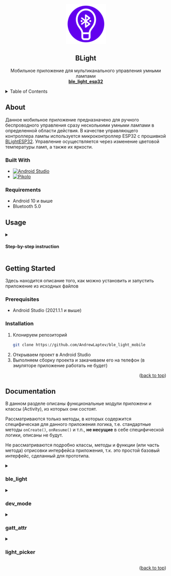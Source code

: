 <div id="top"></div>


<!-- PROJECT LOGO -->
<br />
<div align="center">
  <a href="https://github.com/AndrewLaptev/ble_light_mobile">
    <img src="docs/images/logo.png" alt="Logo" width="125" height="125">
  </a>

<h2 align="center">BLight</h2>

  <p align="center">
    Мобильное приложение для мультиканального управления умными лампами
    <br />
      <a href="https://github.com/AndrewLaptev/ble_light_esp32"><strong>ble_light_esp32</strong></a>
    <br />
  </p>
</div>



<!-- TABLE OF CONTENTS -->
<details>
  <summary>Table of Contents</summary>
  <ol>
    <li>
      <a href="#about-the-project">About The Project</a>
      <ul>
        <li><a href="#built-with">Built With</a></li>
      </ul>
    </li>
    <li>
      <a href="#getting-started">Getting Started</a>
      <ul>
        <li><a href="#prerequisites">Prerequisites</a></li>
        <li><a href="#installation">Installation</a></li>
      </ul>
    </li>
    <li><a href="#usage">Usage</a></li>
    <li><a href="#roadmap">Roadmap</a></li>
    <li><a href="#contributing">Contributing</a></li>
    <li><a href="#license">License</a></li>
    <li><a href="#contact">Contact</a></li>
    <li><a href="#acknowledgments">Acknowledgments</a></li>
  </ol>
</details>

<!-- ABOUT THE PROJECT -->
## About

Данное мобильное приложение предназначено для ручного беспроводного управления сразу несколькими умными лампами в определенной области действия. В качестве управляющего контроллера лампы используется микроконтроллер ESP32 с прошивкой [BLightESP32](https://github.com/AndrewLaptev/ble_light_esp32). Управление осуществляется через изменение цветовой температуры ламп, а также их яркости.

### Built With
* [![Android Studio][android-studio-shield]][android-studio-url]
* [![Pikolo][pikolo-shield]][pikolo-url]

### Requirements
* Android 10 и выше
* Bluetooth 5.0

<!-- USAGE -->
## Usage

<details>
<summary><h4>Step-by-step instruction</h4></summary>

  ### Setup

  Перед подключением приложения к лампам с прошивкой BLightESP32 можно произвести настройку в разделе `Settings` (выпадающее меню на главном экране):
  <p align="center">
    <a href="https://github.com/AndrewLaptev/ble_light_mobile">
        <img src="docs/images/img10.png" alt="App screenshot 10" width="230" height="480">
    </a>
  </p>

  ### User mode

  Для использования приложения вам нужно будет дать разрешение на доступ приложения к Bluetooth и вашему местоположению на устройстве

  1) Запускаем приложение:
  <p align="center">
    <a href="https://github.com/AndrewLaptev/ble_light_mobile">
        <img src="docs/images/img1.png" alt="App screenshot 1" width="230" height="480">
    </a>
  </p>

  2) Выставляем ползунок `RSSI threshold` на необходимое значение, которое измеряется в `dBm` и интерпретирует расстояние до лампы. Чем больше по модулю будет показание `RSSI threshold`, тем больше будет область поиска ламп. После чего нажимаем кнопку поиска:
  <p align="center">
    <a href="https://github.com/AndrewLaptev/ble_light_mobile">
        <img src="docs/images/img2.png" alt="App screenshot 2" width="230" height="480">
    </a>
  </p>

  3) Если лампы будут найдены, то на экране отобразится панель управления:
  <p align="center">
    <a href="https://github.com/AndrewLaptev/ble_light_mobile">
        <img src="docs/images/img3.png" alt="App screenshot 3" width="230" height="480">
    </a>
  </p>

  4) С помощью ползунков выбираем нужные значения цветовой температуры и яркости, после чего нажимаем кнопку `Send`, которая отправляет выбранный режим на все подключенные лампы:
  <p align="center">
    <a href="https://github.com/AndrewLaptev/ble_light_mobile">
        <img src="docs/images/img4.png" alt="App screenshot 4" width="230" height="480">
    </a>
  </p>

  5) Чтобы отключиться от ламп, достаточно просто перейти на главный экран приложения через кнопку действия мобильного телефона `Назад`

  ### Developer mode

  В приложении также имеется продвинутый режим использования, который позволяет видеть все ближайшие устройства Bluetooth, а также их RSSI в реальном времени, сервисы и значения характеристик

  1) Чтобы перейти в продвинутый режим, нужно на главном экране приложения справа сверху нажать значок выпадающего меню и выбрать пункт `Developer mode`:
  <p align="center">
    <a href="https://github.com/AndrewLaptev/ble_light_mobile">
        <img src="docs/images/img5.png" alt="App screenshot 5" width="230" height="480">
    </a>
  </p>

  2) После нажатия кнопки `Scan` на экране появится список из всех доступных Bluetooth устройств поблизости с отображением их имен, MAC-адресов и уровней RSSI:
  <p align="center">
    <a href="https://github.com/AndrewLaptev/ble_light_mobile">
        <img src="docs/images/img6.png" alt="App screenshot 6" width="230" height="480">
    </a>
  </p>

  3) При нажатии на устройство из списка отобразится диалоговое окное, которое содержит имя устройства, его адрес, тип Bluetooth устройства, а также конопки подключения и выхода из диалогового окна:
  <p align="center">
    <a href="https://github.com/AndrewLaptev/ble_light_mobile">
        <img src="docs/images/img7.png" alt="App screenshot 7" width="230" height="480">
    </a>
  </p>

  4) После удачного подключения к устройству на экране отобразятся все его сервисы и характеристики. Узнать значения характеристики можно нажав на нее, также отобразится тип характеристики во всплывающем сообщении (`Readable`, `Writeble` и т.д.). Если характеристика `Writeble`, то появится диалоговое окно для записи значения:
  <p align="center">
    <a href="https://github.com/AndrewLaptev/ble_light_mobile">
        <img src="docs/images/img8.png" alt="App screenshot 8" width="230" height="480">
    </a>
  </p>

  5) В интерфейсе поиска устройств рядом с кнопкой `Scan` также есть еще кнопки `Filter on/off` и `Multiple connect`. Первая из них включает фильтр при поиске устройств и отображает только те устройства, на которых установлена заранее настроенная прошивка BLightESP32, вторая кнопка запускает множественное подключение ко всем найденным устройствам с прошивкой BLightESP32:
  <p align="center">
    <a href="https://github.com/AndrewLaptev/ble_light_mobile">
        <img src="docs/images/img9.png" alt="App screenshot 9" width="230" height="480">
    </a>
  </p>

  <p align="right">(<a href="#top">back to top</a>)</p>
</details>

<!-- GETTING STARTED -->
## Getting Started

Здесь находится описание того, как можно установить и запустить приложение из исходных файлов

### Prerequisites

* Android Studio (2021.1.1 и выше)

### Installation

1. Клонируем репозиторий
   ```bash
   git clone https://github.com/AndrewLaptev/ble_light_mobile
   ```
2. Открываем проект в Android Studio
3. Выполняем сборку проекта и закачиваем его на телефон (в эмуляторе приложение работать не будет)

<p align="right">(<a href="#top">back to top</a>)</p>

<!-- DOCUMENTATION -->
## Documentation

В данном разделе описаны функциональные модули приложени и классы (Activity), из которых они состоят. 

Рассматриваются только методы, в которых содержится специфическая для данного приложения логика, т.е. стандартные методы `onCreate()`, `onResume()` и т.п., **не несущие** в себе специфической логики, описаны не будут. 

Не рассматриваются подробно классы, методы и функции (или часть метода) отрисовки интерфейса приложения, т.к. это простой базовый интерфейс, сделанный для прототипа.

<details>
  <summary><h3>ble_light</h3></summary>
  Данный функциональный модуль является основным в работе приложения и реализует пользовательский (User mode) режим работы приложения.
  
  #### MainActivity
  Главный класс приложения, в нем находится entrypoint, доступ к настройкам, продвинутому режиму и именно от него запускается сканирование устройств с последующим подключением
  
  *Protected* методы:
  * `onCreate` - вызывает приватные методы для инициализации, настройки и сканировании Bluetooh, а также права доступа для Bluetooth и проверку на поддержку BLE.
  
  *Private* методы:
  * `getBluetoothAdapterAndLeScanner` - инициализирует объекты классов `BluetoothAdapter` и `BluetoothLeScanner`
  * `scanBleDevices` - запускает сканирование устройств Bluetooth с определенным `scan_period` временем, передает список адресов устройств в класс `LightManageActivity`
  * `meanRSSI` - высчитывает среднее значение силы сигнала RSSI по вхожному массиву значений
  * `loadSettings` - подгружает настройки (`scan_period`) из `root_preferences.xml`
  
  *Inner* классы:
  * `Kalman` - класс, реализующий фильтр Калмана, имеет один *public* метод `filter(int init_rssi, ArrayList<Integer> rssi_list)`, который непосредственно производит фильтрацию
  
  #### BluetoothLeService
  Класс, содержащий в себе все необходимые методы для создания и управления Bluetooth соеднинений.
  
  *Public* методы:
  * `initialize` - инициализирует объект класса `BluetoothAdapter`
  * `connect` - выполнеяет подключение к GATT устройства Bluetooth по указанному MAC адресу
  * `multiconnect` - выполняет подключение сразу в нескольким GATT устройств Bluetooth по указанному списку MAC адресов
  * `disconnect` - производит отключение от одного или сразу нескольких Bluetooth устройств
  * `сlose` - закрывает соединение/соединения GATT устройств Bluetooth
  * `readCharacteristic` - производит чтение значения определенной характеристики GATT одного Bluetooth устройства или сразу нескольких
  * `writeCharacteristic` - производит запись значения в определенную характеристику GATT одного Bluetooth устройства или сразу нескольких
  * `setCharacteristicNotification` - устанавливает или отключает уведомление на определенную характеристику GATT одного Bluetooth устройства или сразу нескольких
  * `getSupportedGattServices` - возвращает список доступных сервисов GATT Bluetooth устройства
  
  *Private* методы:
  * `loadSettings` - подгружает настройки (`reconnection_attempts`) из `root_preferences.xml`
  
  *Inner* классы:
  * `BluetoothGattExt` - класс, являющийся расширением класса `BluetoothGatt`. Более тесно связывает Bluetooth устройство и объект `BluetoothGatt`, т.к. стандартный `BluetoothGatt` может подключаться к нескольким устройствам, что не обеспечивает обмена данными сразу с несколькими устройствами

  #### LightManageActivity
  Класс, отвечающий за аутентификацию и управление световыми режимами на подключенном Bluetooth устройстве (сервисы `Authentication` и `Light manage`). Аутентификация нужна только для доступа к записи значений в характеристику `Level of light` для управления световыми режимами, т.е. можно подключиться к GATT устройства BLightESP32 и увидеть его сервисы и характеристики, но, без аутентификации (`access_token`) через характеристику `Authorization data`, будет невозможно управлять световым режимом.
  
  *Protected* методы:
  * `onCreate` - производит начальные вычисления шага изменения светового режима на основе подруженных настроек, инициаилизирует визуальный интерфейс выбора режима, производит инициализацию подключения к Bluetooth устройствам BLightESP32
  
  *Private* методы:
  * `initServiceConnection` - производит подключение к Bluetooth устройствам, также определяет метод обратного вызова для переподключения, если подключиться с первого раза не получается
  * `authDataSending` - передает аутентификационные данные (`access_token`) в характеристику `Authorization data` для будущего доступа к записи значений светового режима в характеристику `Level of light`
  * `loadSettings` - подгружает настройки (`access_token`, `effect_color_temp_min_key`, `effect_color_temp_max_key`) из `root_preferences.xml`
 
  #### SettingsActivity
  Класс, реализующий интерфейс взаимодействия пользователя с настройками приложения через `root_preferences.xml`, позволяет сброить настройки до значений по умолчанию. В основном этот класс содержит визуальный функционал, поэтому подробно описан не будет.

</details>


<details>
  <summary><h3>dev_mode</h3></summary>
  Данный модуль реализует продвинутый режим (Developer mode) использования приложения.
  
  #### MainActivityDev
  Главный класс для взаимодействия с устройствами Bluetooth, реализует графический интерфейс представления всех доступных устройств в радиусе действия Bluetooth.
  
  *Protected* методы:
  * `onCreate` - вызывает приватные методы для инициализации, настройки и сканировании Bluetooh, определяет функции обратного вызова для кнопок `Filter ON/OFF` и `Multiple connect`
  
  *Private* методы:
  * `getBTDeviceType` - определяет тип выбранного Bluetooth устройства перед непосредственным подключением
  * `getBluetoothAdapterAndLeScanner` - инициализирует объекты классов `BluetoothAdapter` и `BluetoothLeScanner`
  * `scanLeDevice` - по кнопке `SCAN`запускает сканирование устройств, до тех пор, пока не будет нажата кнопка `STOP`
  
  *Inner* классы:
  * `BluetoothDeviceExt` - класс, являющийся расширением класса `BluetoothDevice`. Позволяет более тесно связать Bluetooth устройство и его RSSI
  
  #### ConnectionActivityDev
  Данный класс реализует механизм подключения к Bluetooth устройству, подобный классу `LightManageActivity`, только для одного устройства. Строит графический интерфейс для прямого взаимодействия с сервисами и характеристиками GATT устойства через текстовые диалоговые окна
  
  #### MultiConnectionActivityDev
  Данный класс реализует механизм подключения к Bluetooth устройству, подобный классу `LightManageActivity`, сразу к нескольким устройствам BLightESP32. Строит единый графический интерфейс для прямого взаимодействия с сервисами и характеристиками GATT сразу всех устройств через текстовые диалоговые окна

</details>

<details>
  <summary><h3>gatt_attr</h3></summary>
  Данный модуль содержит в себе классы для хранения коллекций (словарей) соответствия UUID GATT сервисов, характеристик, дескрипторов и их имен.
  
  #### AllGattServices
  Содержит словарь названий сервисов и соответствующих им UUID
  
  #### AllGattCharacteristics
  Содержит словарь названий характеристик и соответствующих им UUID
  
  #### AllGattDescriptors
  Содержит словарь названий дескрипторов и соответствующих им UUID
  
</details>
  
<details>
  <summary><h3>light_picker</h3></summary>
  Данный модуль содержит в себе реализацию графического интерфейса для выбора светового режима в пользовательском режиме (User mode) работы приложения. Реализация является немного видоизмененной библиотекой <a href="https://github.com/Madrapps/Pikolo"> Pikolo </a>

</details>

<p align="right">(<a href="#top">back to top</a>)</p>



<!-- MARKDOWN LINKS & IMAGES -->
<!-- https://www.markdownguide.org/basic-syntax/#reference-style-links -->
[android-studio-shield]: https://img.shields.io/badge/Android%20Studio-000000?style=for-the-badge&logo=androidstudio
[android-studio-url]: https://developer.android.com/studio
[pikolo-shield]: https://img.shields.io/badge/Pikolo-7F52FF?style=for-the-badge
[pikolo-url]: https://github.com/Madrapps/Pikolo
